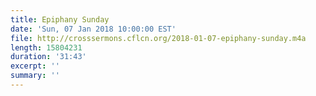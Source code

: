 ```yaml
---
title: Epiphany Sunday
date: 'Sun, 07 Jan 2018 10:00:00 EST'
file: http://crosssermons.cflcn.org/2018-01-07-epiphany-sunday.m4a
length: 15804231
duration: '31:43'
excerpt: ''
summary: ''
---
```

